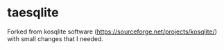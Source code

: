 # taesqlite
Forked from kosqlite software (https://sourceforge.net/projects/kosqlite/) with small changes that I needed.
